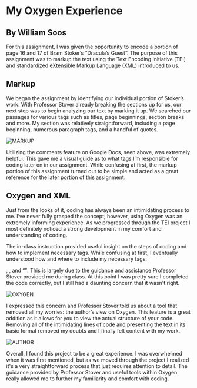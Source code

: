 # My Oxygen Experience
## By William Soos

For this assignment, I was given the opportunity to encode a portion of page 16 and 17 of Bram Stoker’s “Dracula’s Guest”. The purpose of this assignment was to markup the text using the Text Encoding Initiative (TEI) and standardized eXtensible Markup Language (XML) introduced to us.

## **Markup**
We began the assignment by identifying our individual portion of Stoker’s work. With Professor Stover already breaking the sections up for us, our next step was to begin analyzing our text by marking it up. We searched our passages for various tags such as titles, page beginnings, section breaks and more. My section was relatively straightforward, including a page beginning, numerous paragraph tags, and a handful of quotes.

![MARKUP](https://williamsoos.github.io/Dr.Soos/images/Markup.png)

Utilizing the comments feature on Google Docs, seen above, was extremely helpful. This gave me a visual guide as to what tags I’m responsible for coding later on in our assignment. While confusing at first, the markup portion of this assignment turned out to be simple and acted as a great reference for the later portion of this assignment.

## **Oxygen and XML**
Just from the looks of it, coding has always been an intimidating process to me. I’ve never fully grasped the concept; however, using Oxygen was an extremely informing experience. As we progressed through the TEI project I most definitely noticed a strong development in my comfort and understanding of coding. 

The in-class instruction provided useful insight on the steps of coding and how to implement necessary tags. While confusing at first, I eventually understood how and where to include my necessary tags: <p><p>, <pb n=”17”>, and <q></q>. This is largely due to the guidance and assistance Professor Stover provided me during class. At this point I was pretty sure I completed the code correctly, but I still had a daunting concern that it wasn't right.  

![OXYGEN](https://williamsoos.github.io/Dr.Soos/images/OxygenCode.png)

I expressed this concern and Professor Stover told us about a tool that removed all my worries: the author’s view on Oxygen. This feature is a great addition as it allows for you to view the actual structure of your code. Removing all of the intimidating lines of code and presenting the text in its basic format removed my doubts and I finally felt content with my work. 

![AUTHOR](https://williamsoos.github.io/Dr.Soos/images/AuthorsView.png)
  
Overall, I found this project to be a great experience. I was overwhelmed when it was first mentioned, but as we moved through the project I realized it's a very straightforward process that just requires attention to detail. The guidance provided by Professor Stover and useful tools within Oxygen really allowed me to further my familiarity and comfort with coding.
